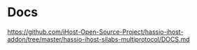 # Docs

https://github.com/iHost-Open-Source-Project/hassio-ihost-addon/tree/master/hassio-ihost-silabs-multiprotocol/DOCS.md